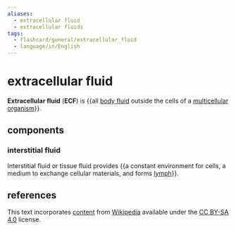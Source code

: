 ```yaml
---
aliases:
  - extracellular fluid
  - extracellular fluids
tags:
  - flashcard/general/extracellular_fluid
  - language/in/English
---
```


# extracellular fluid

__Extracellular fluid__ (__ECF__) is {{all [body fluid](body%20fluid.md) outside the cells of a [multicellular organism](multicellular%20organism.md)}}.

## components

### interstitial fluid

Interstitial fluid or tissue fluid provides {{a constant environment for cells, a medium to exchange cellular materials, and forms [lymph](lymph.md)}}.

## references

This text incorporates [content](https://en.wikipedia.org/wiki/extracellular_fluid) from [Wikipedia](Wikipedia.md) available under the [CC BY-SA 4.0](https://creativecommons.org/licenses/by-sa/4.0/) license.
